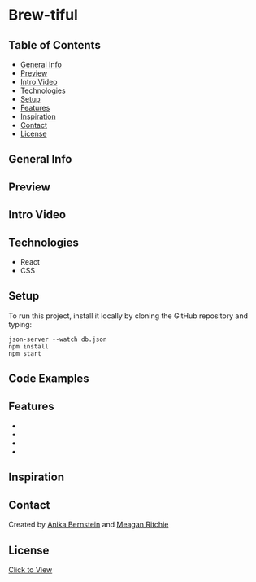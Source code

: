 # Brew-tiful

## Table of Contents
* [General Info](#general-info)
* [Preview](#preview)
* [Intro Video](#intro-video)
* [Technologies](#technologies)
* [Setup](#setup)
* [Features](#features)
* [Inspiration](#inspiration)
* [Contact](#contact)
* [License](#license)

## General Info

## Preview

## Intro Video

## Technologies
* React
* CSS

## Setup
To run this project, install it locally by cloning the GitHub repository and typing:
```
json-server --watch db.json
npm install
npm start
```
## Code Examples

## Features
*
*
*
*

## Inspiration

## Contact
Created by [Anika Bernstein]() and [Meagan Ritchie](https://www.linkedin.com/in/meagan-ritchie-tech/)

## License
[Click to View](https://www.gnu.org/licenses/gpl-3.0.en.html)